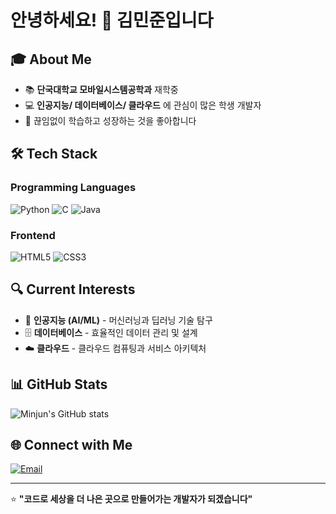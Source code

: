 # 안녕하세요! 👋 김민준입니다

## 🎓 About Me
- 📚 **단국대학교 모바일시스템공학과** 재학중
- 💻 **인공지능/ 데이터베이스/ 클라우드** 에 관심이 많은 학생 개발자
- 🌱 끊임없이 학습하고 성장하는 것을 좋아합니다

## 🛠️ Tech Stack

### Programming Languages
![Python](https://img.shields.io/badge/Python-3776AB?style=for-the-badge&logo=python&logoColor=white)
![C](https://img.shields.io/badge/C-A8B9CC?style=for-the-badge&logo=c&logoColor=black)
![Java](https://img.shields.io/badge/Java-ED8B00?style=for-the-badge&logo=openjdk&logoColor=white)

### Frontend
![HTML5](https://img.shields.io/badge/HTML5-E34F26?style=for-the-badge&logo=html5&logoColor=white)
![CSS3](https://img.shields.io/badge/CSS3-1572B6?style=for-the-badge&logo=css3&logoColor=white)

## 🔍 Current Interests
- 🤖 **인공지능 (AI/ML)** - 머신러닝과 딥러닝 기술 탐구
- 🗄️ **데이터베이스** - 효율적인 데이터 관리 및 설계
- ☁️ **클라우드** - 클라우드 컴퓨팅과 서비스 아키텍처

## 📊 GitHub Stats
![Minjun's GitHub stats](https://github-readme-stats.vercel.app/api?username=codeminjun&show_icons=true&theme=radical)

## 🌐 Connect with Me
[![Email](https://img.shields.io/badge/Email-D14836?style=for-the-badge&logo=gmail&logoColor=white)](mailto:koexmin@gmail.com)

---
⭐️ **"코드로 세상을 더 나은 곳으로 만들어가는 개발자가 되겠습니다"**
